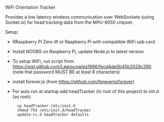 WiFi Orientation Tracker

Provides a low latency wireless communication over WebSockets (using Socket.io) for head tracking data from the MPU-6050 chipset.

Setup:
- RRaspberry Pi Zero W or Raspberry Pi with compatible WiFi usb card
- Install NOOBS on Raspberry Pi, update Node.js to latest version
- To setup WiFi, run script from https://gist.github.com/Lewiscowles1986/fecd4de0b45b2029c390 (note that password MUST BE at least 8 characters)
- install forever.js (from https://github.com/foreverjs/forever)

- For auto run at startup add headTracker (in root of this project) to init.d (as root):
  
  ```
    cp headTracker /etc/init.d
    chmod 755 /etc/init.d/headTracker
    update-rc.d headTracker defaults
  ```



